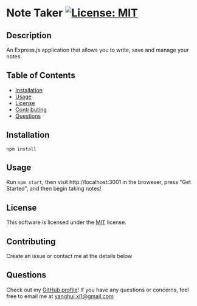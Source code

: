 # Note Taker [![License: MIT](https://img.shields.io/badge/License-MIT-yellow.svg)](https://opensource.org/licenses/MIT)

## Description

An Express.js application that allows you to write, save and manage your notes.

## Table of Contents

- [Installation](#installation)
- [Usage](#usage)
- [License](#license)
- [Contributing](#contributing)
- [Questions](#questions)

## Installation

`npm install`

## Usage

Run `npm start`, then visit http://localhost:3001 in the broweser, press "Get Started", and then begin taking notes!

## License

This software is licensed under the [MIT](https://opensource.org/licenses/MIT) license.

## Contributing

Create an issue or contact me at the details below

## Questions

Check out my [GitHub profile](https://github.com/yanghuixi1)!
If you have any questions or concerns, feel free to email me at <yanghui.xi1@gmail.com>
